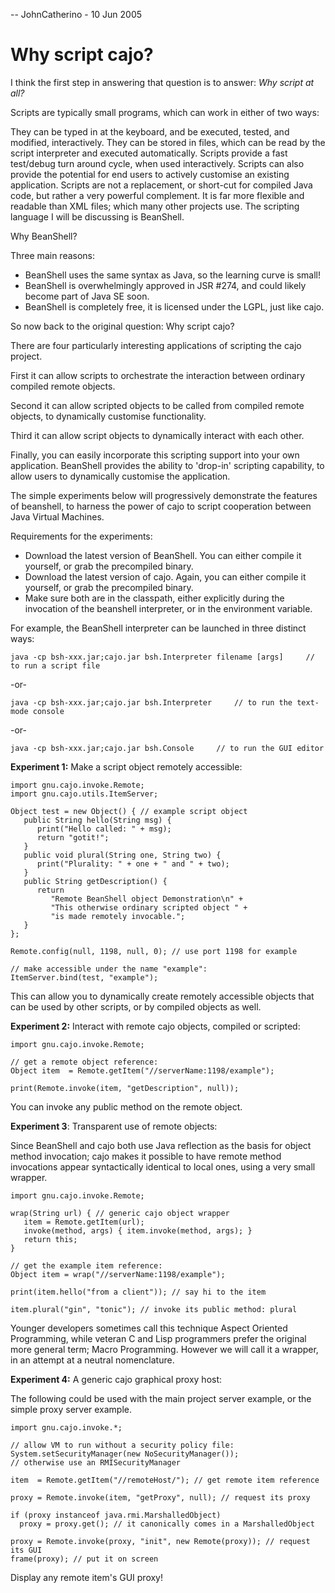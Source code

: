 -- JohnCatherino - 10 Jun 2005

Why script cajo?
===
I think the first step in answering that question is to answer: _Why script at all?_

Scripts are typically small programs, which can work in either of two ways:

They can be typed in at the keyboard, and be executed, tested, and modified, interactively.
They can be stored in files, which can be read by the script interpreter and executed automatically.
Scripts provide a fast test/debug turn around cycle, when used interactively. Scripts can also provide the potential for end users to actively customise an existing application. Scripts are not a replacement, or short-cut for compiled Java code, but rather a very powerful complement. It is far more flexible and readable than XML files; which many other projects use.
The scripting language I will be discussing is BeanShell.

Why BeanShell?

Three main reasons:

* BeanShell uses the same syntax as Java, so the learning curve is small!
* BeanShell is overwhelmingly approved in JSR #274, and could likely become part of Java SE soon.
* BeanShell is completely free, it is licensed under the LGPL, just like cajo.

So now back to the original question: Why script cajo?

There are four particularly interesting applications of scripting the cajo project.

First it can allow scripts to orchestrate the interaction between ordinary compiled remote objects.

Second it can allow scripted objects to be called from compiled remote objects, to dynamically customise functionality.

Third it can allow script objects to dynamically interact with each other.

Finally, you can easily incorporate this scripting support into your own application. BeanShell provides the ability to 'drop-in' scripting capability, to allow users to dynamically customise the application.

The simple experiments below will progressively demonstrate the features of beanshell, to harness the power of cajo to script cooperation between Java Virtual Machines.

Requirements for the experiments:

* Download the latest version of BeanShell. You can either compile it yourself, or grab the precompiled binary.
* Download the latest version of cajo. Again, you can either compile it yourself, or grab the precompiled binary.
* Make sure both are in the classpath, either explicitly during the invocation of the beanshell interpreter, or in the environment variable. 

For example, the BeanShell interpreter can be launched in three distinct ways:

    java -cp bsh-xxx.jar;cajo.jar bsh.Interpreter filename [args]     // to run a script file

-or-

    java -cp bsh-xxx.jar;cajo.jar bsh.Interpreter     // to run the text-mode console

-or-

    java -cp bsh-xxx.jar;cajo.jar bsh.Console     // to run the GUI editor

**Experiment 1:** Make a script object remotely accessible:

    import gnu.cajo.invoke.Remote;
    import gnu.cajo.utils.ItemServer;

    Object test = new Object() { // example script object
       public String hello(String msg) {
          print("Hello called: " + msg);
          return "gotit!";
       }
       public void plural(String one, String two) {
          print("Plurality: " + one + " and " + two);
       }
       public String getDescription() {
          return
             "Remote BeanShell object Demonstration\n" +
             "This otherwise ordinary scripted object " +
             "is made remotely invocable.";
       }
    };
    
    Remote.config(null, 1198, null, 0); // use port 1198 for example 
    
    // make accessible under the name "example":
    ItemServer.bind(test, "example");

This can allow you to dynamically create remotely accessible objects that can be used by other scripts, or by compiled objects as well.

**Experiment 2:** Interact with remote cajo objects, compiled or scripted:

    import gnu.cajo.invoke.Remote;
    
    // get a remote object reference:
    Object item  = Remote.getItem("//serverName:1198/example");
    
    print(Remote.invoke(item, "getDescription", null));

You can invoke any public method on the remote object.

**Experiment 3**: Transparent use of remote objects:

Since BeanShell and cajo both use Java reflection as the basis for object method invocation; cajo makes it possible to have remote method invocations appear syntactically identical to local ones, using a very small wrapper.

    import gnu.cajo.invoke.Remote;
    
    wrap(String url) { // generic cajo object wrapper
       item = Remote.getItem(url);
       invoke(method, args) { item.invoke(method, args); }
       return this;
    }
    
    // get the example item reference:
    Object item = wrap("//serverName:1198/example");
    
    print(item.hello("from a client")); // say hi to the item
    
    item.plural("gin", "tonic"); // invoke its public method: plural

Younger developers sometimes call this technique Aspect Oriented Programming, while veteran C and Lisp programmers prefer the original more general term; Macro Programming. However we will call it a wrapper, in an attempt at a neutral nomenclature.

**Experiment 4:** A generic cajo graphical proxy host:

The following could be used with the main project server example, or the simple proxy server example.

    import gnu.cajo.invoke.*;
    
    // allow VM to run without a security policy file:
    System.setSecurityManager(new NoSecurityManager());
    // otherwise use an RMISecurityManager
    
    item  = Remote.getItem("//remoteHost/"); // get remote item reference
    
    proxy = Remote.invoke(item, "getProxy", null); // request its proxy
    
    if (proxy instanceof java.rmi.MarshalledObject)
      proxy = proxy.get(); // it canonically comes in a MarshalledObject
    
    proxy = Remote.invoke(proxy, "init", new Remote(proxy)); // request its GUI
    frame(proxy); // put it on screen

Display any remote item's GUI proxy!